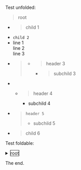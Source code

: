 Test unfolded:
> root
- > child 1
- `child 2`
- line 1<br>
  line 2<br>
  line 3
- > 
  > - > header 3
  >   - > subchild 3
- 
  - > header 4
    - subchild 4
- > `header 5`
  > - subchild 5
- > child 6

Test foldable:
<details><summary><span style="border:thin solid">root</span></summary>

- > child 1
- `child 2`
- line 1<br>
  line 2<br>
  line 3
- > <details><summary></summary>
  > 
  > - <details><summary><span style="border:thin solid">header 3</span></summary>
  >   
  >   - > subchild 3
  >   </details>
  > </details>
- <details><summary></summary>
  
  - <details><summary><span style="border:thin solid">header 4</span></summary>
    
    - subchild 4
    </details>
  </details>
- > <details><summary><span style="font-family: monospace">header 5</span></summary>
  > 
  > - subchild 5
  > </details>
- > child 6
</details>

The end.
